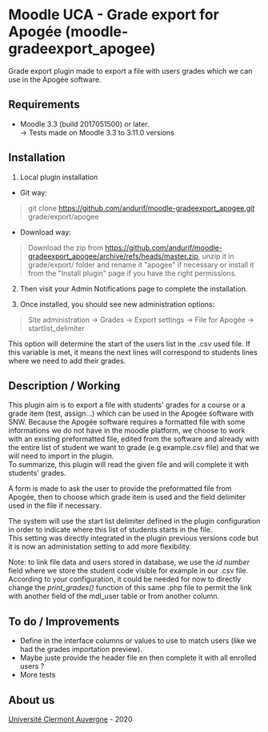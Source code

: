 Moodle UCA - Grade export for Apogée (moodle-gradeexport_apogee)
==================================
Grade export plugin made to export a file with users grades which we can use in the Apogée software.

Requirements
------------
- Moodle 3.3 (build 2017051500) or later.<br/>
-> Tests made on Moodle 3.3 to 3.11.0 versions<br/>

Installation
------------
1. Local plugin installation

- Git way:
> git clone https://github.com/andurif/moodle-gradeexport_apogee.git grade/export/apogee

- Download way:
> Download the zip from https://github.com/andurif/moodle-gradeexport_apogee/archive/refs/heads/master.zip, unzip it in grade/export/ folder and rename it "apogee" if necessary or install it from the "Install plugin" page if you have the right permissions.

2. Then visit your Admin Notifications page to complete the installation.

3. Once installed, you should see new administration options:

> Site administration -> Grades -> Export settings -> File for Apogée -> startlist_delimiter

This option will determine the start of the users list in the .csv used file. If this variable is met, it means the next lines will correspond to students lines where we need to add their grades.
  
Description / Working
------
<p> This plugin aim is to export a file with students' grades for a course or a grade item (test, assign...) which can be used in the Apogée software with SNW.
Because the Apogée software requires a formatted file with some informations we do not have in the moodle platform, we choose to work with an existing preformatted file, edited from the software and already with the entire list of student we want to grade (e.g example.csv file) and that we will need to import in the plugin.<br/>
To summarize, this plugin will read the given file and will complete it with students' grades.
</p> 
<p>A form is made to ask the user to provide the preformatted file from Apogée, then to choose which grade item is used and the field delimiter used in the file if necessary.</p>
<p>The system will use the start list delimiter defined in the plugin configuration in order to indicate where this list of students starts in the file.<br/>
This setting was directly integrated in the plugin previous versions code but it is now an administation setting to add more flexibility.</p>

<p>Note: to link file data and users stored in database, we use the <i>id number</i> field where we store the student code visible for example in our .csv file.<br/>
According to your configuration, it could be needed for now to directly change the <i>print_grades()</i> function of this same .php file to permit the link with another field of the mdl_user table or from another column.</p>


To do / Improvements
------
* Define in the interface columns or values to use to match users (like we had the grades importation preview).
* Maybe juste provide the header file en then complete it with all enrolled users ? 
* More tests


About us
------
<a href="https://www.uca.fr">Université Clermont Auvergne</a> - 2020
